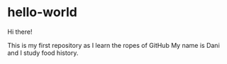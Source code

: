 # hello-world
Hi there! 

This is my first repository as I learn the ropes of GitHub
My name is Dani and I study food history. 
